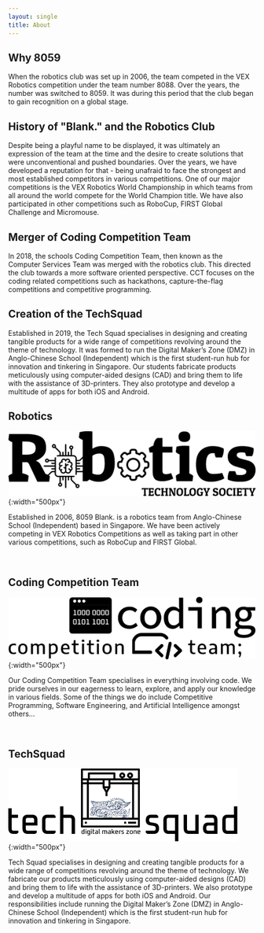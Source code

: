 ```yaml
---
layout: single
title: About
---
```

## Why 8059
When the robotics club was set up in 2006, the team competed in the VEX Robotics competition under the team number 8088. Over the years, the number was switched to 8059. It was during this period that the club began to gain recognition on a global stage.

## History of "Blank." and the Robotics Club
Despite being a playful name to be displayed, it was ultimately an expression of the team at the time and the desire to create solutions that were unconventional and pushed boundaries. Over the years, we have developed a reputation for that - being unafraid to face the strongest and most established competitors in various competitions. One of our major competitions is the VEX Robotics World Championship in which teams from all around the world compete for the World Champion title. We have also participated in other competitions such as RoboCup, FIRST Global Challenge and Micromouse.

## Merger of Coding Competition Team
In 2018, the schools Coding Competition Team, then known as the Computer Services Team was merged with the robotics club. This directed the club towards a more software oriented perspective. CCT focuses on the coding related competitions such as hackathons, capture-the-flag competitions and competitive programming.

## Creation of the TechSquad
Established in 2019, the Tech Squad specialises in designing and creating tangible products for a wide range of competitions revolving around the theme of technology. It was formed to run the Digital Maker’s Zone (DMZ) in Anglo-Chinese School (Independent) which is the first student-run hub for innovation and tinkering in Singapore. Our students fabricate products meticulously using computer-aided designs (CAD) and bring them to life with the assistance of 3D-printers. They also prototype and develop a multitude of apps for both iOS and Android.

## Robotics

![Robotics](../images/rts.png){:width="500px"}

Established in 2006, 8059 Blank. is a robotics team from Anglo-Chinese School (Independent) based in Singapore. We have been actively competing in VEX Robotics Competitions as well as taking part in other various competitions, such as RoboCup and FIRST Global. 

<br/>

## Coding Competition Team

![Coding Competition Team](../images/CCT.png){:width="500px"}

Our Coding Competition Team specialises in everything involving code. We pride ourselves in our eagerness to learn, explore, and apply our knowledge in various fields. Some of the things we do include Competitive Programming, Software Engineering, and Artificial Intelligence amongst others...

<br/>

## TechSquad

![TechSquad](../images/TechSquad.png){:width="500px"}

Tech Squad specialises in designing and creating tangible products for a wide range of competitions revolving around the theme of technology. We fabricate our products meticulously using computer-aided designs (CAD) and bring them to life with the assistance of 3D-printers. We also prototype and develop a multitude of apps for both iOS and Android. Our responsibilities include running the Digital Maker’s Zone (DMZ) in Anglo-Chinese School (Independent) which is the first student-run hub for innovation and tinkering in Singapore.

